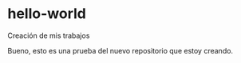 # hello-world
Creación de mis trabajos

Bueno, esto es una prueba del nuevo repositorio que estoy creando. 
